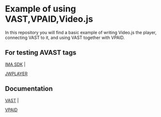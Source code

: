 # Example of using VAST,VPAID,Video.js

In this repository you will find a basic example of writing Video.js the player, connecting VAST to it, and using VAST together with VPAID.

## For testing AVAST tags

[IMA SDK](https://developers.google.com/interactive-media-ads/docs/sdks/html5/client-side/vastinspector) |

[JWPLAYER](https://developer-tools.jwplayer.com/ad-tester/)

## Documentation

[VAST](https://www.iab.com/wp-content/uploads/2016/01/VAST_4-0_2016-01-21.pdf) | 

[VPAID](https://www.iab.com/wp-content/uploads/2015/06/VPAID_2_0_Final_04-10-2012.pdf)
